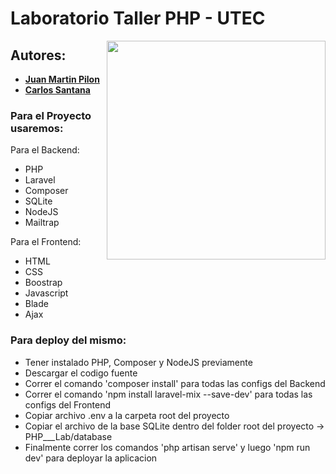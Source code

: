 # Laboratorio Taller PHP - UTEC

<img align="right" width="350" src="https://i.giphy.com/media/v1.Y2lkPTc5MGI3NjExMTB0NWkwNm5tMWdqcmRwZXZwbHYzb3UzY3RhNmt4aHo1em9zbDdncyZlcD12MV9pbnRlcm5hbF9naWZfYnlfaWQmY3Q9Zw/zkRQ24mPZ1HvHj9pZ6/giphy.gif">

## Autores:

* **[Juan Martin Pilon](https://github.com/JuanmaPilon)**
* **[Carlos Santana](https://github.com/Carlangassss)**

### Para el Proyecto usaremos:

Para el Backend:

- PHP
- Laravel
- Composer
- SQLite
- NodeJS
- Mailtrap

Para el Frontend:

- HTML
- CSS
- Boostrap
- Javascript
- Blade
- Ajax

### Para deploy del mismo:

- Tener instalado PHP, Composer y NodeJS previamente
- Descargar el codigo fuente
- Correr el comando 'composer install' para todas las configs del Backend
- Correr el comando 'npm install laravel-mix --save-dev' para todas las configs del Frontend
- Copiar archivo .env a la carpeta root del proyecto
- Copiar el archivo de la base SQLite dentro del folder root del proyecto -> PHP___Lab/database
- Finalmente correr los comandos 'php artisan serve' y luego 'npm run dev' para deployar la aplicacion